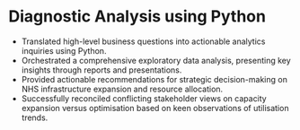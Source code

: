 # Diagnostic Analysis using Python
*	Translated high-level business questions into actionable analytics inquiries using Python.
*	Orchestrated a comprehensive exploratory data analysis, presenting key insights through reports and presentations.
*	Provided actionable recommendations for strategic decision-making on NHS infrastructure expansion and resource allocation.
*	Successfully reconciled conflicting stakeholder views on capacity expansion versus optimisation based on keen observations of utilisation trends.

